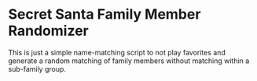 # Secret Santa Family Member Randomizer

This is just a simple name-matching script to not play favorites and generate a
random matching of family members without matching within a sub-family group.
